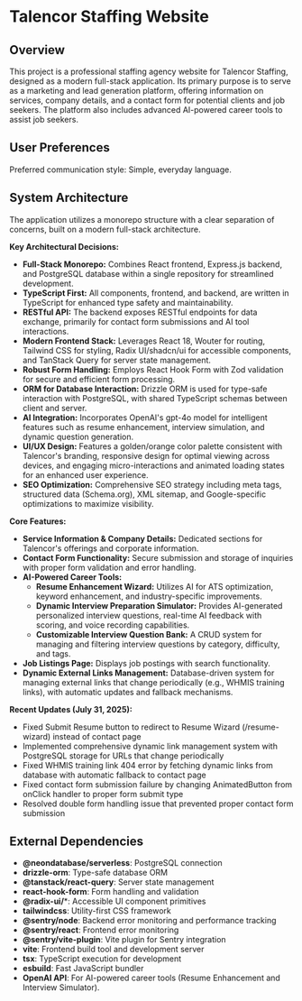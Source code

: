 # Talencor Staffing Website

## Overview

This project is a professional staffing agency website for Talencor Staffing, designed as a modern full-stack application. Its primary purpose is to serve as a marketing and lead generation platform, offering information on services, company details, and a contact form for potential clients and job seekers. The platform also includes advanced AI-powered career tools to assist job seekers.

## User Preferences

Preferred communication style: Simple, everyday language.

## System Architecture

The application utilizes a monorepo structure with a clear separation of concerns, built on a modern full-stack architecture.

**Key Architectural Decisions:**
- **Full-Stack Monorepo:** Combines React frontend, Express.js backend, and PostgreSQL database within a single repository for streamlined development.
- **TypeScript First:** All components, frontend, and backend, are written in TypeScript for enhanced type safety and maintainability.
- **RESTful API:** The backend exposes RESTful endpoints for data exchange, primarily for contact form submissions and AI tool interactions.
- **Modern Frontend Stack:** Leverages React 18, Wouter for routing, Tailwind CSS for styling, Radix UI/shadcn/ui for accessible components, and TanStack Query for server state management.
- **Robust Form Handling:** Employs React Hook Form with Zod validation for secure and efficient form processing.
- **ORM for Database Interaction:** Drizzle ORM is used for type-safe interaction with PostgreSQL, with shared TypeScript schemas between client and server.
- **AI Integration:** Incorporates OpenAI's gpt-4o model for intelligent features such as resume enhancement, interview simulation, and dynamic question generation.
- **UI/UX Design:** Features a golden/orange color palette consistent with Talencor's branding, responsive design for optimal viewing across devices, and engaging micro-interactions and animated loading states for an enhanced user experience.
- **SEO Optimization:** Comprehensive SEO strategy including meta tags, structured data (Schema.org), XML sitemap, and Google-specific optimizations to maximize visibility.

**Core Features:**
- **Service Information & Company Details:** Dedicated sections for Talencor's offerings and corporate information.
- **Contact Form Functionality:** Secure submission and storage of inquiries with proper form validation and error handling.
- **AI-Powered Career Tools:**
    - **Resume Enhancement Wizard:** Utilizes AI for ATS optimization, keyword enhancement, and industry-specific improvements.
    - **Dynamic Interview Preparation Simulator:** Provides AI-generated personalized interview questions, real-time AI feedback with scoring, and voice recording capabilities.
    - **Customizable Interview Question Bank:** A CRUD system for managing and filtering interview questions by category, difficulty, and tags.
- **Job Listings Page:** Displays job postings with search functionality.
- **Dynamic External Links Management:** Database-driven system for managing external links that change periodically (e.g., WHMIS training links), with automatic updates and fallback mechanisms.

**Recent Updates (July 31, 2025):**
- Fixed Submit Resume button to redirect to Resume Wizard (/resume-wizard) instead of contact page
- Implemented comprehensive dynamic link management system with PostgreSQL storage for URLs that change periodically
- Fixed WHMIS training link 404 error by fetching dynamic links from database with automatic fallback to contact page
- Fixed contact form submission failure by changing AnimatedButton from onClick handler to proper form submit type
- Resolved double form handling issue that prevented proper contact form submission

## External Dependencies

- **@neondatabase/serverless**: PostgreSQL connection
- **drizzle-orm**: Type-safe database ORM
- **@tanstack/react-query**: Server state management
- **react-hook-form**: Form handling and validation
- **@radix-ui/***: Accessible UI component primitives
- **tailwindcss**: Utility-first CSS framework
- **@sentry/node**: Backend error monitoring and performance tracking
- **@sentry/react**: Frontend error monitoring
- **@sentry/vite-plugin**: Vite plugin for Sentry integration
- **vite**: Frontend build tool and development server
- **tsx**: TypeScript execution for development
- **esbuild**: Fast JavaScript bundler
- **OpenAI API**: For AI-powered career tools (Resume Enhancement and Interview Simulator).